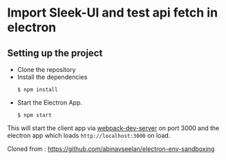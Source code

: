 # Import Sleek-UI and test api fetch in electron


## Setting up the project

- Clone the repository
- Install the dependencies
  ```
  $ npm install
  ```
- Start the Electron App.
  ```
  $ npm start
  ```

This will start the client app via [webpack-dev-server](https://github.com/webpack/webpack-dev-server) on port 3000 and the electron app which loads `http://localhost:3000` on load.

Cloned from : https://github.com/abinavseelan/electron-env-sandboxing
